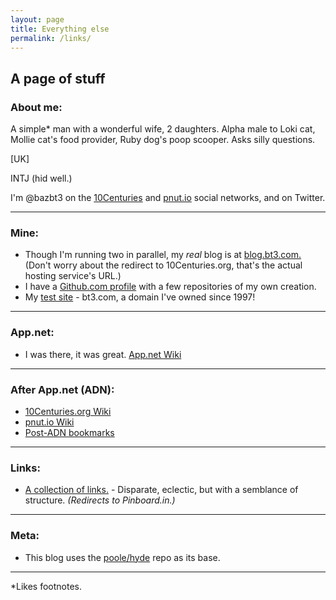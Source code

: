 ```yaml
---
layout: page
title: Everything else
permalink: /links/
---
```


## A page of stuff

### About me:

A simple\* man with a wonderful wife, 2 daughters. Alpha male to Loki cat, Mollie cat's food provider, Ruby dog's poop scooper. Asks silly questions.

[UK]

INTJ (hid well.)

I'm @bazbt3 on the [10Centuries](https://10centuries.org) and [pnut.io](https://pnut.io) social networks, and on Twitter.

---

### Mine:

* Though I'm running two in parallel, my *real* blog is at [blog.bt3.com.](http://blog.bt3.com) (Don't worry about the redirect to 10Centuries.org, that's the actual hosting service's URL.)
* I have a [Github.com profile](https://github.com/bazbt3) with a few repositories of my own creation.
* My [test site](http://www.bt3.com) - bt3.com, a domain I've owned since 1997!

---

### App.net:

* I was there, it was great.  [App.net Wiki](http://adnwiki.bt3.com)

---

### After App.net (ADN):

* [10Centuries.org Wiki](http://10cwiki.bt3.com)
* [pnut.io Wiki](http://pnutwiki.bt3.com)
* [Post-ADN bookmarks](http://adn2.bt3.com)

---

### Links:

* [A collection of links.](http://bookmarks.bt3.com) - Disparate, eclectic, but with a semblance of structure. *(Redirects to Pinboard.in.)*

---

### Meta:

* This blog uses the [poole/hyde](https://github.com/poole/hyde) repo as its base.

---

\*Likes footnotes.
